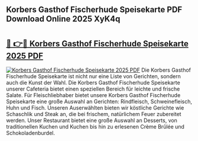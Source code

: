 ## Korbers Gasthof Fischerhude Speisekarte PDF Download Online 2025 XyK4q

# <h2><a href="http://gcaxl1j.nevu.top/?p=Korbers+Gasthof+Fischerhude+Speisekarte">🔗 👉🔴 Korbers Gasthof Fischerhude Speisekarte 2025 PDF</a></h2>

[![Korbers Gasthof Fischerhude Speisekarte 2025 PDF](https://i.imgur.com/dBaPXMq.png)](http://gcaxl1j.nevu.top/?p=Korbers+Gasthof+Fischerhude+Speisekarte)
Die Korbers Gasthof Fischerhude Speisekarte ist nicht nur eine Liste von Gerichten, sondern auch die Kunst der Wahl. Die Korbers Gasthof Fischerhude Speisekarte unserer Cafeteria bietet einen speziellen Bereich für leichte und frische Salate. Für Fleischliebhaber bietet unsere Korbers Gasthof Fischerhude Speisekarte eine große Auswahl an Gerichten: Rindfleisch, Schweinefleisch, Huhn und Fisch. Unseren Auserwählten bieten wir köstliche Gerichte wie Schaschlik und Steak an, die bei frischem, natürlichem Feuer zubereitet werden. Unser Restaurant bietet eine große Auswahl an Desserts, von traditionellen Kuchen und Kuchen bis hin zu erlesenen Crème Brûlée und Schokoladenburdel.
